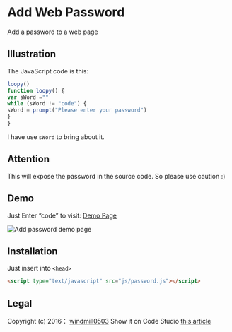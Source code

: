 # Add Web Password
Add a password to a web page

## Illustration
The JavaScript code is this: 

```javascript
loopy()
function loopy() {
var sWord =""
while (sWord != "code") {
sWord = prompt("Please enter your password")
}
}
```

I have use `sWord` to bring about it.

## Attention
This will expose the password in the source code. So please use caution :)

## Demo
Just Enter “code” to visit:
[Demo Page](http://www.nousbuild.org/demo/add-web-password/)

![Add password demo page](http://img.nousbuild.top/github/put-in-password.jpg)

## Installation
Just insert into  `<head>`

```html
<script type="text/javascript" src="js/password.js"></script>
```

## Legal
Copyright (c) 2016： [windmill0503](https://github.com/windmill0503)
Show it on Code Studio [this article](http://www.nousbuild.org/codeu/add-web-passwprd/)